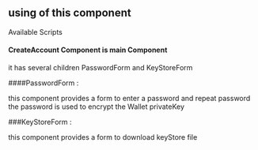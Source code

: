
## using of this component 
Available Scripts
#### CreateAccount Component is main Component

it has several children PasswordForm and KeyStoreForm 

 ####PasswordForm : 

this component provides a form to enter a password and repeat password 
the password is used to encrypt the Wallet privateKey 

###KeyStoreForm : 

this component provides a form to download keyStore file




